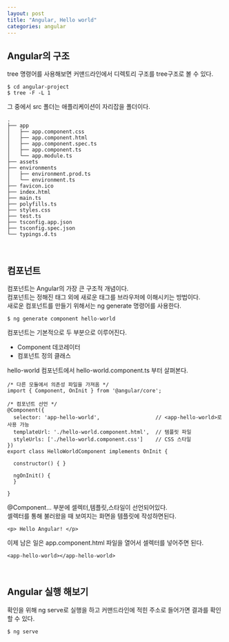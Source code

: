 ```yaml
---
layout: post
title: "Angular, Hello world"
categories: angular
---
```


## Angular의 구조
tree 명령어를 사용해보면 커맨드라인에서 디렉토리 구조를 tree구조로 볼 수 있다.
<pre class="language-bash"><code>$ cd angular-project
$ tree -F -L 1</code>
</pre>
그 중에서 src 폴더는 애플리케이션이 자리잡을 폴더이다.
<pre class="language-bash">
<code>.
├── app
│   ├── app.component.css
│   ├── app.component.html
│   ├── app.component.spec.ts
│   ├── app.component.ts
│   └── app.module.ts
├── assets
├── environments
│   ├── environment.prod.ts
│   └── environment.ts
├── favicon.ico
├── index.html
├── main.ts
├── polyfills.ts
├── styles.css
├── test.ts
├── tsconfig.app.json
├── tsconfig.spec.json
└── typings.d.ts</code>
</pre>
<br>

## 컴포넌트
컴포넌트는 Angular의 가장 큰 구조적 개념이다. <br>
컴포넌트는 정해진 태그 외에 새로운 태그를 브라우저에 이해시키는 방법이다. <br>
새로운 컴포넌트를 만들기 위해서는 ng generate 명령어를 사용한다.
<pre class="language-bash">
<code>$ ng generate component hello-world</code>
</pre>
컴포넌트는 기본적으로 두 부분으로 이루어진다.
* Component 데코레이터
* 컴포넌트 정의 클래스

hello-world 컴포넌트에서 hello-world.component.ts 부터 살펴본다.
<pre class="language-typescript">
<code>/* 다른 모듈에서 의존성 파일을 가져옴 */
import { Component, OnInit } from '@angular/core';

/* 컴포넌트 선언 */
@Component({
  selector: 'app-hello-world',					// &lt;app-hello-world&gt;로 사용 가능
  templateUrl: './hello-world.component.html',	// 템플릿 파일
  styleUrls: ['./hello-world.component.css'] 	// CSS 스타일
})
export class HelloWorldComponent implements OnInit {

  constructor() { }

  ngOnInit() {
  }

}</code>
</pre>
@Component... 부분에 셀렉터,템플릿,스타일이 선언되어있다. <br>
셀렉터를 통해 불러왔을 때 보여지는 화면을 템플릿에 작성하면된다.
<pre class="language-html">
<code>&lt;p&gt; Hello Angular! &lt;/p&gt;</code>
</pre>

이제 남은 일은 app.component.html 파일을 열어서 셀렉터를 넣어주면 된다.
<pre class="language-html">
<code>&lt;app-hello-world&gt;&lt;/app-hello-world&gt;</code>
</pre>
<br>

## Angular 실행 해보기
확인을 위해 ng serve로 실행을 하고 커맨드라인에 적힌 주소로 들어가면 결과를 확인할 수 있다.
<pre class="language-bash">
<code>$ ng serve</code>
</pre>